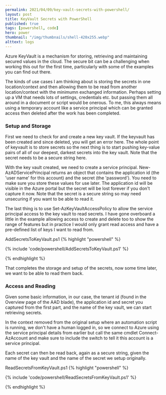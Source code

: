 ```yaml
---
permalink: 2021/04/09/key-vault-secrets-with-powershell/
layout: post
title: KeyVault Secrets with PowerShell
published: true
tags: [powershell, code]
hero: power
thumbnail: "/img/thumbnails/shell-420x255.webp"
alttext: logs
---
```


Azure KeyVault is a mechanism for storing, retrieving and maintaining secured values in the cloud. The secure bit can be a challenging when working this out
for the first time, particularly with some of the examples you can find out there.

The kinds of use cases I am thinking about is storing the secrets in one location/context and then allowing them to be read from another location/context with the
minimumn exchanged information. Perhaps setting up a VM that needs lots of settings, credentials etc. but passing them all around in a document or script would be
onerous. To me, this always means using a temporary account like a service principal which can be granted access then deleted after the work has been completed.

### Setup and Storage

First we need to check for and create a new key vault. If the keyvault has been created and since deleted, you will get an error here.
The whole point of keyvault is to store secrets so the next thing is to start pushing key-value pairs of all of our deepest, darkest secrets
into the key vault. Note that the secret needs to be a secure string here.

With the key vault created, we need to create a service principal. New-AzADServicePrincipal returns an object that contains the application id (the 'user name'
for this account) and the secret (the 'password'). You need to make sure you store these values for use later. The application id will be visible in the Azure portal but the
secret will be lost forever if you don't capture it now. Note that the secret is a secure string so may need unsecuring if you want to be able to read it.

The last thing is to use Set-AzKeyVaultAccessPolicy to allow the service principal access to the key vault to read secrets. I have gone overboard a little in the example allowing access
to create and delete too to show the range of features but in practice I would only grant read access and have a pre-defined list of keys I want to read from.

AddSecretsToKeyVault.ps1
{% highlight "powershell" %}

{% include 'code/powershell/AddSecretsToKeyVault.ps1' %}

{% endhighlight %}

That completes the storage and setup of the secrets, now some time later, we want to be able to read them back.

### Access and Reading

Given some basic information, in our case, the tenant id (found in the Overview page of the AAD blade), the application id and secret you captured from the first part,
and the name of the key vault, we can start retrieving secrets.

In the context removed from the original setup where an automation script is running, we don't have a human logged in, so we connect to Azure using the service
principal details from earlier but call the same cmdlet Connect-AzAccount and make sure to include the switch to tell it this account is a service principal.

Each secret can then be read back, again as a secure string, given the name of the key vault and the name of the secret we setup originally.

ReadSecretsFromKeyVault.ps1
{% highlight "powershell" %}

{% include 'code/powershell/ReadSecretsFromKeyVault.ps1' %}

{% endhighlight %}
